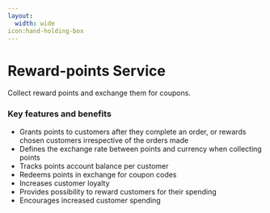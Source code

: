 ```yaml
---
layout:
  width: wide
icon:hand-holding-box
---
```


# Reward-points Service

Collect reward points and exchange them for coupons.

### Key features and benefits

* Grants points to customers after they complete an order, or rewards chosen customers irrespective of the orders made
* Defines the exchange rate between points and currency when collecting points
* Tracks points account balance per customer
* Redeems points in exchange for coupon codes
* Increases customer loyalty
* Provides possibility to reward customers for their spending
* Encourages increased customer spending
